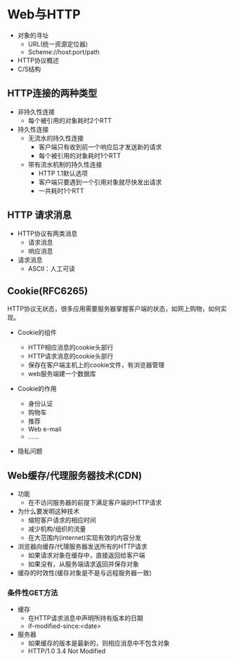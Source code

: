 # Web与HTTP

- 对象的寻址
	- URL(统一资源定位器)
	- Scheme://host:port/path
- HTTP协议概述
- C/S结构

## HTTP连接的两种类型
- 非持久性连接
	- 每个被引用的对象耗时2个RTT
- 持久性连接
	- 无流水的持久性连接
		- 客户端只有收到前一个响应后才发送新的请求
		- 每个被引用的对象耗时1个RTT
	- 带有流水机制的持久性连接
		- HTTP 1.1默认选项
		- 客户端只要遇到一个引用对象就尽快发出请求
		- 一共耗时1个RTT

## HTTP 请求消息
- HTTP协议有两类消息
	- 请求消息
	- 响应消息
- 请求消息
	- ASCII：人工可读

## Cookie(RFC6265)
HTTP协议无状态，很多应用需要服务器掌握客户端的状态，如网上购物，如何实现。
- Cookie的组件
	- HTTP相应消息的cookie头部行
	- HTTP请求消息的cookie头部行
	- 保存在客户端主机上的cookie文件，有浏览器管理
	- web服务端建一个数据库

- Cookie的作用
	- 身份认证
	- 购物车
	- 推荐
	- Web e-mail
	- ……

- 隐私问题

## Web缓存/代理服务器技术(CDN)
- 功能
	- 在不访问服务器的前提下满足客户端的HTTP请求
- 为什么要发明这种技术
	- 缩短客户请求的相应时间
	- 减少机构/组织的流量
	- 在大范围内(internet)实现有效的内容分发
- 浏览器向缓存/代理服务器发送所有的HTTP请求
	- 如果请求对象在缓存中，直接返回给客户端
	- 如果没有，从服务端请求返回并保存对象 
- 缓存的时效性(缓存对象是不是与远程服务器一致)
### 条件性GET方法
- 缓存
	- 在HTTP请求消息中声明所持有版本的日期
	- if-modified-since:\<date\>
- 服务器
	- 如果缓存的版本是最新的，则相应消息中不包含对象
	- HTTP/1.0 3.4 Not Modified
